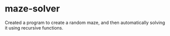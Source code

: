 # maze-solver

Created a program to create a random maze, and then automatically solving it using recursive functions.

